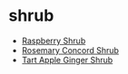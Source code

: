 # shrub

 * [Raspberry Shrub](index/r/raspberry-shrub-366718.json)
 * [Rosemary Concord Shrub](index/r/rosemary-concord-shrub-56389972.json)
 * [Tart Apple Ginger Shrub](index/t/tart-apple-ginger-shrub.json)
